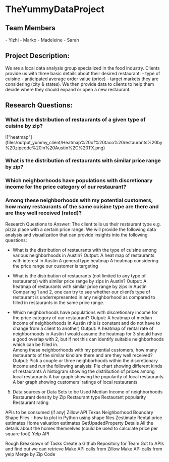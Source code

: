 # TheYummyDataProject


<h2>Team Members</h2> 
- Yizhi
- Marko
- Madeleine
- Sarah

<h2>Project Description:</h2> 
We are a local data analysis group specialized in the food industry.
Clients provide us with three basic details about their desired restaurant:
- type of cuisine
- anticipated average order value (price)
- target markets they are considering (city & states).
We then provide data to clients to help them decide where they should expand or open a new restaurant.

<h2>Research Questions:</h>

<h3>What is the distribution of restaurants of a given type of cuisine by zip?</h3> 
!["heatmap"](files/output_yummy_client/Heatmap%20of%20taco%20restaurants%20by%20zipcode%20in%20Austin%2C%20TX.png)
<h3>What is the distribution of restaurants with similar price range by zip? </h3>
<h3>Which neighborhoods have populations with discretionary income for the price category of our restaurant? </h3>
<h3>Among these neighborhoods with my potential customers, how many restaurants of the same cuisine type are there and are they well received (rated)? </h3>










Research Questions to Answer: The client tells us their restaurant type e.g. pizza place with a certain price range. We will provide the following data analysis and visualization that can provide insights into the following questions:
- What is the distribution of restaurants with the type of cuisine among various neighborhoods in Austin? 
     Output:  A heat map of  restaurants  with interest  in Austin 
          A general type heatmap
          A heatmap considering the price range our customer is targeting
- What is the distribution of restaurants (not limited to any type of restaurants) with similar price range by zips in Austin?
  Output: A heatmap of restaurants with similar price range by zips in Austin
 Comparing 1 and 2, one can try to see whether our client’s type of restaurant is underrepresented in any neighborhood as compared to filled in restaurants in the same price range.

- Which neighborhoods have populations with discretionary income for the price category of our restaurant?
  Output: A heatmap of median income of neighborhoods in Austin (this is constant and do not have to change from a client to another)
  Output: A heatmap of rental rate of neighborhoods in Austin 
I would assume the heatmap for 3  should have a good overlap with 2, but if not this can identify suitable neighborhoods which can be filled in.     
Among these neighborhoods with my potential customers, how many restaurants of the similar kind are there and are they well received?
Output: Pick a couple or three neighborhoods within the discretionary income and run the following analysis:
Pie chart showing different kinds of restaurants
A histogram showing the distribution of prices among local restaurants 
A bar graph showing the popularity of local restaurants
A bar graph showing customers’ ratings of local restaurants
    
 5. Data sources or Data Sets to be Used
Median Income of neighborhoods
Restaurant density by Zip
Restaurant type
Restaurant popularity 
Restaurant rating

APIs to be consumed (if any)
Zillow API
Texas Neighborhood Boundary Shape Files - how to plot in Python using shape files
Zestimate
Rental price estimates
Home valuation estimates
GetUpadedProperty Details
All the details about the homes themselves (could be used to calculate price per square foot)
Yelp API

Rough Breakdown of Tasks
Create a Github Repository for Team
Got to APIs and find out we can retrieve
Make API calls from Zillow
Make API calls from yelp
Merge by Zip Code
